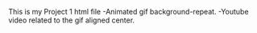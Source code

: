 This is my Project 1 html file
-Animated gif background-repeat.
-Youtube video related to the gif aligned center.